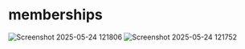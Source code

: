 # memberships
![Screenshot 2025-05-24 121806](https://github.com/user-attachments/assets/63951b95-39e0-4a82-92b4-c23b52e6fab2)
![Screenshot 2025-05-24 121752](https://github.com/user-attachments/assets/47dfe862-b0a8-490f-900a-a45cd9a044bb)
